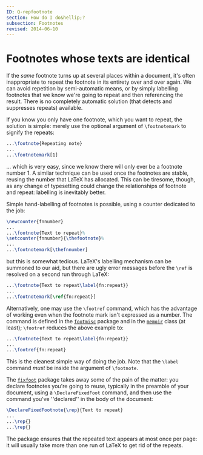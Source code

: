 ```yaml
---
ID: Q-repfootnote
section: How do I do&hellip;?
subsection: Footnotes
revised: 2014-06-10
---
```

# Footnotes whose texts are identical

If the _same_ footnote turns up at several places within a
document, it's often inappropriate to repeat the footnote in its
entirety over and over again.  We can avoid repetition by
semi-automatic means, or by simply labelling footnotes that we know
we're going to repeat and then referencing the result.  There is no
completely automatic solution (that detects and suppresses repeats)
available.

If you know you only have one footnote, which you want to repeat, the
solution is simple: merely use the optional argument of
`\footnotemark` to signify the repeats:
```latex
...\footnote{Repeating note}
...
...\footnotemark[1]
```
&hellip; which is very easy, since we know there will only ever be a
footnote number 1.  A similar technique can be used once the footnotes
are stable, reusing the number that LaTeX has allocated.  This can
be tiresome, though, as any change of typesetting could change the
relationships of footnote and repeat: labelling is inevitably better.

Simple hand-labelling of footnotes is possible, using a counter dedicated
to the job:
```latex
\newcounter{fnnumber}
...
...\footnote{Text to repeat}%
\setcounter{fnnumber}{\thefootnote}%
...
...\footnotemark[\thefnnumber]
```
but this is somewhat tedious.  LaTeX's labelling mechanism can be
summoned to our aid, but there are ugly error messages before the
`\ref` is resolved on a second run through LaTeX:
```latex
...\footnote{Text to repeat\label{fn:repeat}}
...
...\footnotemark[\ref{fn:repeat}]
```
Alternatively, one may use the `\footref` command, which has the
advantage of working even when the footnote mark isn't expressed as a
number.  The command is defined in the [`footmisc`](https://ctan.org/pkg/footmisc) package and
in the [`memoir`](https://ctan.org/pkg/memoir) class (at least); `\footref` reduces the above
example to:
```latex
...\footnote{Text to repeat\label{fn:repeat}}
...
...\footref{fn:repeat}
```
This is the cleanest simple way of doing the job.  Note that the
`\label` command _must_ be inside the argument of
`\footnote`.

The [`fixfoot`](https://ctan.org/pkg/fixfoot) package takes away some of the pain of the
matter: you declare footnotes you're going to reuse, typically in the
preamble of your document, using a `\DeclareFixedFoot` command, and
then use the command you've ''declared'' in the body of the document:
```latex
\DeclareFixedFootnote{\rep}{Text to repeat}
...
...\rep{}
...\rep{}
```
The package ensures that the repeated text appears at most once per
page: it will usually take more than one run of LaTeX to get rid of
the repeats.

